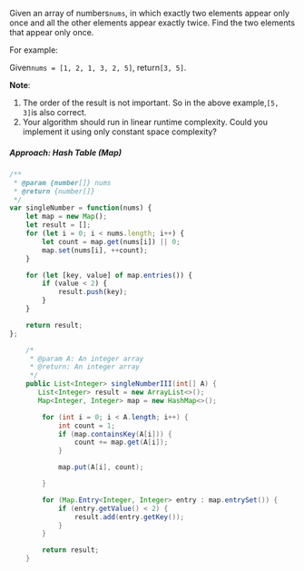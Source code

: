 Given an array of numbers`nums`, in which exactly two elements appear only once and all the other elements appear exactly twice. Find the two elements that appear only once.

For example:

Given`nums = [1, 2, 1, 3, 2, 5]`, return`[3, 5]`.

**Note**:

1. The order of the result is not important. So in the above example,`[5, 3]`is also correct.
2. Your algorithm should run in linear runtime complexity. Could you implement it using only constant space complexity?

##### Approach: Hash Table \(Map\)

```js
/**
 * @param {number[]} nums
 * @return {number[]}
 */
var singleNumber = function(nums) {
    let map = new Map();
    let result = [];
    for (let i = 0; i < nums.length; i++) {
        let count = map.get(nums[i]) || 0;
        map.set(nums[i], ++count);
    }

    for (let [key, value] of map.entries()) {
        if (value < 2) {
            result.push(key);
        }
    }

    return result;
};
```

```java
    /*
     * @param A: An integer array
     * @return: An integer array
     */
    public List<Integer> singleNumberIII(int[] A) {
       List<Integer> result = new ArrayList<>();
       Map<Integer, Integer> map = new HashMap<>();

        for (int i = 0; i < A.length; i++) {
            int count = 1;
            if (map.containsKey(A[i])) {
                count += map.get(A[i]);
            }

            map.put(A[i], count);

        }

        for (Map.Entry<Integer, Integer> entry : map.entrySet()) {
            if (entry.getValue() < 2) {
                result.add(entry.getKey());
            }
        }

        return result;
    }
```



